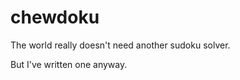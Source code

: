 chewdoku
========

The world really doesn't need another sudoku solver.

But I've written one anyway.
